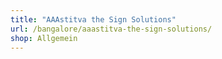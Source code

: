 ```yaml
---
title: "AAAstitva the Sign Solutions"
url: /bangalore/aaastitva-the-sign-solutions/
shop: Allgemein
---
```

